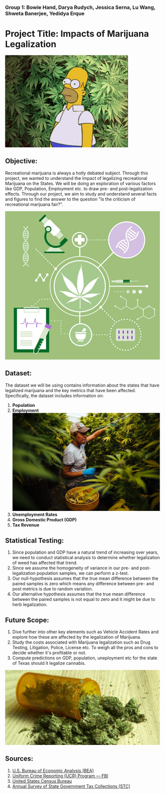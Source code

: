 ### Group 1: Bowie Hand, Darya Rudych, Jessica Serna, Lu Wang, Shweta Banerjee, Yedidya Erque

# Project Title: Impacts of Marijuana Legalization

![WeedGIF](Images/3-Readme-Gif.gif)

## Objective:
Recreational marijuana is always a hotly debated subject. Through this project, we wanted to understand the Impact of legalizing recreational Marijuana on the States. We will be doing an exploration of various factors like GDP, Population, Employment etc. to draw pre- and post-legalization effects. Through our project, we aim to study and understand several facts and figures to find the answer to the question "Is the criticism of recreational marijuana fair?".

![ProjectIcon](Images/1-Project2-Icon.jpg)

## Dataset:
The dataset we will be using contains information about the states that have legalized marijuana and the key metrics that have been affected. Specifically, the dataset includes information on:
1. **Population**
2. **Employment**
![Employment](Images/2-Employment.jpg)
3. **Unemployment Rates**
4. **Gross Domestic Product (GDP)**
5. **Tax Revenue**

## Statistical Testing:
1. Since population and GDP have a natural trend of increasing over years, we need to conduct statistical analysis to determine whether legalization of weed has affected that trend.
2. Since we assume the homogeneity of variance in our pre- and post-legalization population samples, we can perform a z-test.
3. Our null-hypothesis assumes that the true mean difference between the paired samples is zero which means any difference between pre- and post metrics is due to random variation.
4. Our alternative hypothesis assumes that the true mean difference between the paired samples is not equal to zero and it might be due to herb legalization.

## Future Scope:
1. Dive further into other key elements such as Vehicle Accident Rates and explore how these are affected by the legalization of Marijuana.
2.  Study the costs associated with Marijuana legalization such as Drug Testing, Litigation, Police, License etc. To weigh all the pros and cons to decide whether it's profitable or not.
3. Compute predictions on GDP, population, uneployment etc for the state of Texas should it legalize cannabis. 

![ProjectIcon](Images/5-Readme-Conclusion.jpg)

## Sources:
1. [U.S. Bureau of Economic Analysis (BEA)](https://www.bea.gov/)
2. [Uniform Crime Reporting (UCR) Program — FBI](https://www.fbi.gov/services/cjis/ucr)
3. [United States Census Bureau](https://www.census.gov/en.html)
4. [Annual Survey of State Government Tax Collections (STC)](https://www.census.gov/programs-surveys/stc/data/datasets.html)
